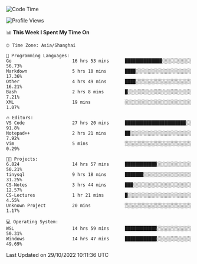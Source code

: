 <!--START_SECTION:waka-->
![Code Time](http://img.shields.io/badge/Code%20Time-277%20hrs%202%20mins-blue)

![Profile Views](http://img.shields.io/badge/Profile%20Views-7-blue)

📊 **This Week I Spent My Time On** 

```text
⌚︎ Time Zone: Asia/Shanghai

💬 Programming Languages: 
Go                       16 hrs 53 mins      ██████████████░░░░░░░░░░░   56.73% 
Markdown                 5 hrs 10 mins       ████░░░░░░░░░░░░░░░░░░░░░   17.36% 
Other                    4 hrs 49 mins       ████░░░░░░░░░░░░░░░░░░░░░   16.21% 
Bash                     2 hrs 8 mins        █░░░░░░░░░░░░░░░░░░░░░░░░   7.21% 
XML                      19 mins             ░░░░░░░░░░░░░░░░░░░░░░░░░   1.07%

🔥 Editors: 
VS Code                  27 hrs 20 mins      ███████████████████████░░   91.8% 
Notepad++                2 hrs 21 mins       ██░░░░░░░░░░░░░░░░░░░░░░░   7.92% 
Vim                      5 mins              ░░░░░░░░░░░░░░░░░░░░░░░░░   0.29%

🐱‍💻 Projects: 
6.824                    14 hrs 57 mins      ████████████░░░░░░░░░░░░░   50.21% 
tinysql                  9 hrs 18 mins       ███████░░░░░░░░░░░░░░░░░░   31.25% 
CS-Notes                 3 hrs 44 mins       ███░░░░░░░░░░░░░░░░░░░░░░   12.57% 
CS-Lectures              1 hr 21 mins        █░░░░░░░░░░░░░░░░░░░░░░░░   4.55% 
Unknown Project          20 mins             ░░░░░░░░░░░░░░░░░░░░░░░░░   1.17%

💻 Operating System: 
WSL                      14 hrs 59 mins      ████████████░░░░░░░░░░░░░   50.31% 
Windows                  14 hrs 47 mins      ████████████░░░░░░░░░░░░░   49.69%

```


 Last Updated on 29/10/2022 10:11:36 UTC
<!--END_SECTION:waka-->